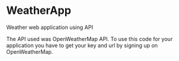 # WeatherApp
Weather web application using API


The API used was OpenWeatherMap API. To use this code for your application you have to get your key and url by signing up on OpenWeatherMap.
